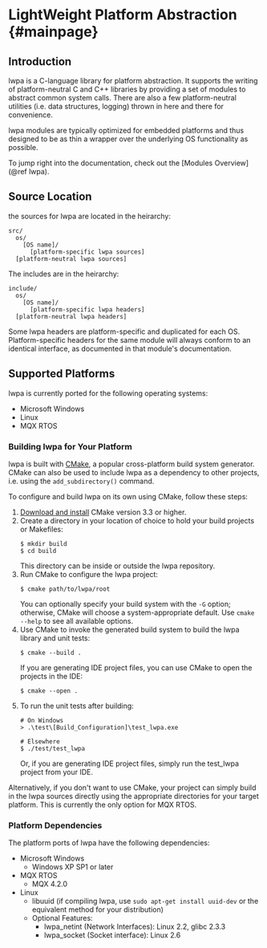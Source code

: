 # LightWeight Platform Abstraction                                  {#mainpage}

## Introduction

lwpa is a C-language library for platform abstraction. It supports the
writing of platform-neutral C and C++ libraries by providing a set of
modules to abstract common system calls. There are also a few
platform-neutral utilities (i.e. data structures, logging) thrown in here
and there for convenience.

lwpa modules are typically optimized for embedded platforms and thus designed
to be as thin a wrapper over the underlying OS functionality as possible.

To jump right into the documentation, check out the
[Modules Overview](@ref lwpa).

## Source Location

the sources for lwpa are located in the heirarchy:
```
src/
  os/
    [OS name]/
      [platform-specific lwpa sources]
  [platform-neutral lwpa sources]
```

The includes are in the heirarchy:
```
include/
  os/
    [OS name]/
      [platform-specific lwpa headers]
  [platform-neutral lwpa headers]
```
Some lwpa headers are platform-specific and duplicated for each OS.
Platform-specific headers for the same module will always conform to an
identical interface, as documented in that module's documentation.

## Supported Platforms

lwpa is currently ported for the following operating systems:

+ Microsoft Windows
+ Linux
+ MQX RTOS

### Building lwpa for Your Platform

lwpa is built with [CMake](https://cmake.org), a popular cross-platform build
system generator. CMake can also be used to include lwpa as a dependency to
other projects, i.e. using the `add_subdirectory()` command.

To configure and build lwpa on its own using CMake, follow these steps:

1. [Download and install](https://cmake.org/download/) CMake version 3.3 or higher.
2. Create a directory in your location of choice to hold your build projects or
   Makefiles:
   ```
   $ mkdir build
   $ cd build
   ```
   This directory can be inside or outside the lwpa repository.
3. Run CMake to configure the lwpa project:
   ```
   $ cmake path/to/lwpa/root
   ```
   You can optionally specify your build system with the `-G` option;
   otherwise, CMake will choose a system-appropriate default. Use `cmake --help`
   to see all available options.
4. Use CMake to invoke the generated build system to build the lwpa library and
   unit tests:
   ```
   $ cmake --build .
   ```
   If you are generating IDE project files, you can use CMake to open the
   projects in the IDE:
   ```
   $ cmake --open .
   ```
5. To run the unit tests after building:
   ```
   # On Windows
   > .\test\[Build_Configuration]\test_lwpa.exe

   # Elsewhere
   $ ./test/test_lwpa
   ```
   Or, if you are generating IDE project files, simply run the test_lwpa
   project from your IDE.

Alternatively, if you don't want to use CMake, your project can simply build in
the lwpa sources directly using the appropriate directories for your target
platform. This is currently the only option for MQX RTOS.

### Platform Dependencies

The platform ports of lwpa have the following dependencies:
+ Microsoft Windows
  - Windows XP SP1 or later
+ MQX RTOS
  - MQX 4.2.0
+ Linux
  - libuuid (if compiling lwpa, use `sudo apt-get install uuid-dev` or the
             equivalent method for your distribution)
  - Optional Features:
    * lwpa_netint (Network Interfaces): Linux 2.2, glibc 2.3.3
    * lwpa_socket (Socket interface): Linux 2.6
